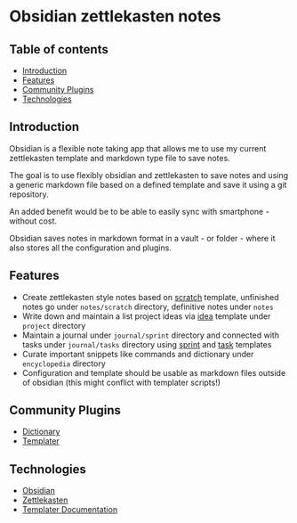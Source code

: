 # Obsidian zettlekasten notes

## Table of contents

* [Introduction](#introduction)
* [Features](#features)
* [Community Plugins](#community-plugins)
* [Technologies](#technologies)

## Introduction

Obsidian is a flexible note taking app that allows me to use my current zettlekasten template and markdown type file to save notes.

The goal is to use flexibly obsidian and zettlekasten to save notes and using a generic markdown file based on a defined template and save it using a git repository.

An added benefit would be to be able to easily sync with smartphone - without cost.

Obsidian saves notes in markdown format in a vault - or folder - where it also stores all the configuration and plugins.
## Features

* Create zettlekasten style notes based on [scratch](/template/scratch-template) template, unfinished notes go under `notes/scratch` directory, definitive notes under `notes`
* Write down and maintain a list project ideas via [idea](/template/idea-template) template under `project` directory
* Maintain a journal under `journal/sprint` directory and connected with tasks under `journal/tasks` directory using [sprint](/template/sprint-template) and [task](/template/task-template) templates
* Curate important snippets like commands and dictionary under `encyclopedia` directory
* Configuration and template should be usable as markdown files outside of obsidian (this might conflict with templater scripts!)

## Community Plugins

* [Dictionary](https://github.com/phibr0/obsidian-dictionary)
* [Templater](https://github.com/SilentVoid13/Templater)

## Technologies

* [Obsidian](https://obsidian.md/)
* [Zettlekasten](https://zenkit.com/en/blog/a-beginners-guide-to-the-zettelkasten-method/)
* [Templater Documentation](https://silentvoid13.github.io/Templater/)
